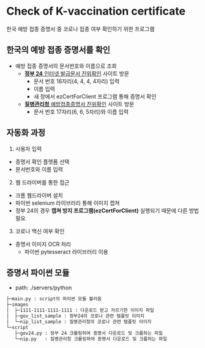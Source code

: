 # Check of K-vaccination certificate
한국 예방 접종 증명서 중 코로나 접종 여부 확인하기 위한 프로그램

## 한국의 예방 접종 증명서를 확인
- 예방 접종 증명서의 문서번호와 이름으로 조회
  - [**정부 24** 인터넷 발급문서 진위확인](https://www.gov.kr/mw/EgovPageLink.do?link=confirm/AA040_confirm_id) 사이트 방문
    - 문서 번호 16자리(4, 4, 4, 4자리) 입력
    - 이름 입력
    - 새 창에서 ezCertForClient 프로그램 통해 증명서 확인
  - [**질병관리청** 예방접종증명서 진위확인](https://nip.kdca.go.kr/irgd/civil.do?MnLv1=2&MnLv2=1) 사이트 방문
    - 문서 번호 17자리(6, 6, 5자리)와 이름 입력

## 자동화 과정
1. 사용자 입력
- 증명서 확인 플랫폼 선택
- 문서번호와 이름 입력

2. 웹 드라이버를 통한 접근
- 크롬 웹드라이버 설치
- 파이썬 selenium 라이브러리 통해 이미지 캡쳐
- 정부 24의 경우 __캡쳐 방지 프로그램(ezCertForClient)__ 실행되기 때문에 다른 방법 필요

3. 코로나 백신 여부 확인
- 증명서 이미지 OCR 처리
  - 파이썬 pytesseract 라이브러리 이용

## 증명서 파이썬 모듈
- path: ./servers/python
```bash
├─main.py : script의 파이썬 모듈 불러옴
├─images
│  ├─1111-1111-1111-1111 : 다운로드 받고 자르기한 이미지 파일
│  ├─gov_list_sample : 정부24의 코로나 관련 템플릿 이미지
│  └─nip_list_sample : 질병관리청의 코로나 관련 템플릿 이미지
└─script
   ├─gov24.py : 정부 24 크롤링하여 증명서 다운로드 및 크롭하는 파일
   └─nip.py   : 질병관리청 크롤링하여 증명서 다운로드 및 크롭하는 파일